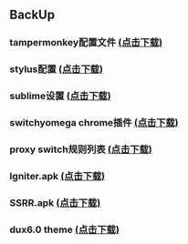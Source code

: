 ## BackUp



### tampermonkey配置文件	[(点击下载)](https://github.com/linmaodev/linmaodev.github.io/releases/download/file/tampermonkey-backup-chrome-2020-05-10T09-52-57-070Z.zip)

### stylus配置	[(点击下载)](https://github.com/linmaodev/linmaodev.github.io/releases/download/file/stylus-2020-05-10.json)

### sublime设置	[(点击下载)](https://github.com/linmaodev/linmaodev.github.io/releases/download/file/sublime_settings.json)

### switchyomega chrome插件	[(点击下载)](https://github.com/linmaodev/linmaodev.github.io/releases/download/file/SwitchyOmega_Chromium.crx)

### proxy switch规则列表	[(点击下载)](https://raw.githubusercontent.com/gfwlist/gfwlist/master/gfwlist.txt)

### Igniter.apk	[(点击下载)](https://github.com/linmaodev/linmaodev.github.io/releases/download/file/Igniter.apk)

### SSRR.apk	[(点击下载)](https://github.com/linmaodev/linmaodev.github.io/releases/download/file/SSRR.apk)

### dux6.0 theme	[(点击下载)](https://github.com/linmaodev/linmaodev.github.io/releases/download/file/dux6.0.zip)
